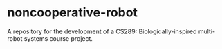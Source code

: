 # noncooperative-robot

A repository for the development of a CS289: Biologically-inspired multi-robot systems course project. 
